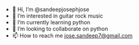 - 👋 Hi, I’m @sandeepjosephjose
- 👀 I’m interested in guitar rock music
- 🌱 I’m currently learning python
- 💞️ I’m looking to collaborate on python
- 📫 How to reach me jose.sandeep7@gmail.com

<!---
sandeepjosephjose/sandeepjosephjose is a ✨ special ✨ repository because its `README.md` (this file) appears on your GitHub profile.
You can click the Preview link to take a look at your changes.
--->

